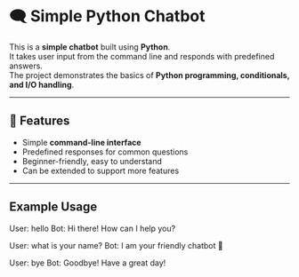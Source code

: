 # 🗨️ Simple Python Chatbot

This is a **simple chatbot** built using **Python**.  
It takes user input from the command line and responds with predefined answers.  
The project demonstrates the basics of **Python programming, conditionals, and I/O handling**.

---

## 🚀 Features
- Simple **command-line interface**
- Predefined responses for common questions
- Beginner-friendly, easy to understand
- Can be extended to support more features

---

## Example Usage
User: hello
Bot: Hi there! How can I help you?

User: what is your name?
Bot: I am your friendly chatbot 🤖

User: bye
Bot: Goodbye! Have a great day!
